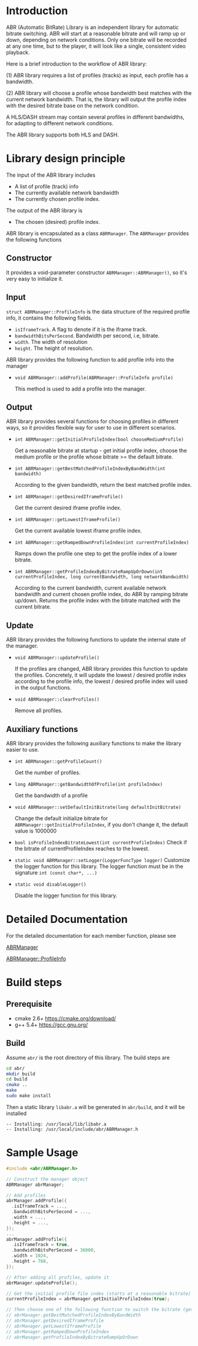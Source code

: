 # Introduction

ABR (Automatic BitRate) Library is an independent library for automatic bitrate switching. ABR will start at a reasonable bitrate and will ramp up or down, depending on network conditions.  Only one bitrate will be recorded at any one time, but to the player, it will look like a single, consistent video playback.

Here is a brief introduction to the workflow of ABR library:

(1) ABR library requires a list of profiles (tracks) as input, each profile has a bandwidth.

(2) ABR library will choose a profile whose bandwidth best matches with the current network bandwidth. That is, the library will output the profile index with the desired bitrate base on the network condition.

A HLS/DASH stream may contain several profiles in different bandwidths, for adapting to different network conditions.

The ABR library supports both HLS and DASH.

# Library design principle

The input of the ABR library includes

- A list of profile (track) info
- The currently available network bandwidth
- The currently chosen profile index.

The output of the ABR library is
- The chosen (desired) profile index.

ABR library is encapsulated as a class `ABRManager`. The `ABRManager` provides the following functions

## Constructor

It provides a void-parameter constructor `ABRManager::ABRManager()`, so it's very easy to initialize it.

## Input

`struct ABRManager::ProfileInfo` is the data structure of the required profile info, it contains the following fields.

- `isIframeTrack`. A flag to denote if it is the iframe track.
- `bandwidthBitsPerSecond`. Bandwidth per second, i.e, bitrate.
- `width`. The width of resolution
- `height`. The height of resolution.

ABR library provides the following function to add profile info into the manager

- `void ABRManager::addProfile(ABRManager::ProfileInfo profile)`

  This method is used to add a profile into the manager.

## Output

ABR library provides several functions for choosing profiles in different ways, so it provides flexible way for user to use in different scenarios. 

- `int ABRManager::getInitialProfileIndex(bool chooseMediumProfile)`

  Get a reasonable bitrate at startup - get initial profile index, choose the medium profile or the profile whose bitrate >= the default bitrate.

- `int ABRManager::getBestMatchedProfileIndexByBandWidth(int bandwidth)`

  According to the given bandwidth, return the best matched profile index.

- `int ABRManager::getDesiredIframeProfile()`

  Get the current desired iframe profile index.

- `int ABRManager::getLowestIframeProfile()`

  Get the current available lowest iframe profile index.

- `int ABRManager::getRampedDownProfileIndex(int currentProfileIndex)`

  Ramps down the profile one step to get the profile index of a lower bitrate.

- `int ABRManager::getProfileIndexByBitrateRampUpOrDown(int currentProfileIndex, long currentBandwidth, long networkBandwidth)`

  According to the current bandwidth, current available network bandwidth and current chosen profile index, do ABR by ramping bitrate up/down. Returns the profile index with the bitrate matched with the current bitrate.

## Update

ABR library provides the following functions to update the internal state of the manager.

- `void ABRManager::updateProfile()`

  If the profiles are changed, ABR library provides this function to update the profiles. Concretely, it will update the lowest / desired profile index according to the profile info, the lowest / desired profile index will used in the output functions.

- `void ABRManager::clearProfiles()`

  Remove all profiles.

## Auxiliary functions

ABR library provides the following auxiliary functions to make the library easier to use.
- `int ABRManager::getProfileCount()`

  Get the number of profiles.

- `long ABRManager::getBandwidthOfProfile(int profileIndex)`

  Get the bandwidth of a profile

- `void ABRManager::setDefaultInitBitrate(long defaultInitBitrate)`

  Change the default initialize bitrate for `ABRManager::getInitialProfileIndex`, if you don't change it, the default value is 1000000

- `bool isProfileIndexBitrateLowest(int currentProfileIndex)`
  Check if the bitrate of currentProfileIndex reaches to the lowest.

- `static void ABRManager::setLogger(LoggerFuncType logger)`
  Customize the logger function for this library. The logger function must be in the signature `int (const char*, ...)`

- `static void disableLogger()`

  Disable the logger function for this library.

# Detailed Documentation

For the detailed documentation for each member function, please see

[ABRManager](html/class_a_b_r_manager.html)

[ABRManager::ProfileInfo](html/struct_a_b_r_manager_1_1_profile_info.html)

# Build steps

## Prerequisite

- cmake 2.6+ https://cmake.org/download/
- g++ 5.4+ https://gcc.gnu.org/

## Build

Assume `abr/` is the root directory of this library. The build steps are

```sh
cd abr/
mkdir build
cd build
cmake ..
make
sudo make install
```

Then a static library `libabr.a` will be generated in `abr/build`, and it will be installed
```
-- Installing: /usr/local/lib/libabr.a
-- Installing: /usr/local/include/abr/ABRManager.h
```

# Sample Usage

```cpp
#include <abr/ABRManager.h>

// Construct the manager object
ABRManager abrManager; 

// Add profiles
abrManager.addProfile({
  .isIframeTrack = ...,
  .bandwidthBitsPerSecond = ...,
  .width = ...,
  .height = ...,
});
...
abrManager.addProfile({
  .isIframeTrack = true,
  .bandwidthBitsPerSecond = 36000,
  .width = 1024,
  .height = 768,
});

// After adding all profiles, update it
abrManager.updateProfile();

// Get the initial profile file index (starts at a reasonable bitrate)
currentProfileIndex = abrManager.getInitialProfileIndex(true);

// Then choose one of the following function to switch the bitrate (get the profile index).
// abrManager.getBestMatchedProfileIndexByBandWidth
// abrManager.getDesiredIframeProfile
// abrManager.getLowestIframeProfile
// abrManager.getRampedDownProfileIndex
// abrManager.getProfileIndexByBitrateRampUpOrDown
```
